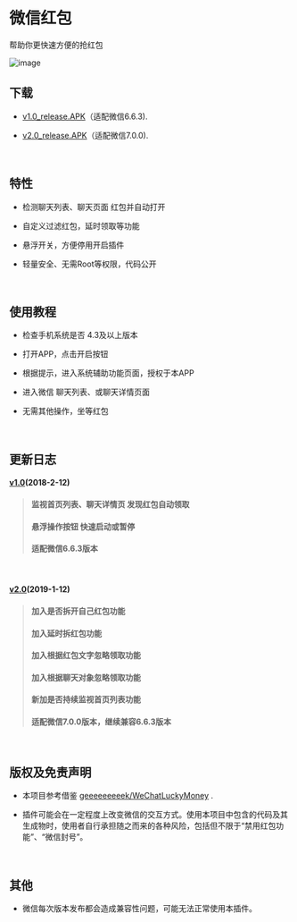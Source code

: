 
# 微信红包
帮助你更快速方便的抢红包
 
![image](https://github.com/mxruan/WechatLuckyMoney/blob/master/resources/image/demo.gif)
&nbsp;

## 下载

 * [v1.0_release.APK](https://github.com/mxruan/WechatLuckyMoney/blob/master/resources/apk/release/v1.0_release.apk?raw=true)（适配微信6.6.3).

 * [v2.0_release.APK](https://github.com/xxxls/WechatLuckyMoney/blob/master/resources/apk/release/v2.0_release.apk?raw=true)（适配微信7.0.0).

&nbsp;


## 特性
 
 * 检测聊天列表、聊天页面 红包并自动打开
 
 * 自定义过滤红包，延时领取等功能
 
 * 悬浮开关，方便停用开启插件
 
 * 轻量安全、无需Root等权限，代码公开
 
&nbsp;
 
 ##  使用教程
 
 * 检查手机系统是否 4.3及以上版本
 
 * 打开APP，点击开启按钮
 
 * 根据提示，进入系统辅助功能页面，授权于本APP
 
 * 进入微信 聊天列表、或聊天详情页面
 
 * 无需其他操作，坐等红包
 
&nbsp;

## 更新日志

#### [v1.0](https://github.com/mxruan/WechatLuckyMoney/blob/master/WechatLuckyMoney/apk/release/v1.0_release.apk?raw=true)(2018-2-12)
> #### 监视首页列表、聊天详情页 发现红包自动领取
> #### 悬浮操作按钮 快速启动或暂停
> #### 适配微信6.6.3版本

&nbsp;

#### [v2.0](https://github.com/mxruan/WechatLuckyMoney/blob/master/WechatLuckyMoney/apk/release/v2.0_release.apk?raw=true)(2019-1-12)
> #### 加入是否拆开自己红包功能
> #### 加入延时拆红包功能
> #### 加入根据红包文字忽略领取功能
> #### 加入根据聊天对象忽略领取功能
> #### 新加是否持续监视首页列表功能
> #### 适配微信7.0.0版本，继续兼容6.6.3版本

&nbsp;

## 版权及免责声明

* 本项目参考借鉴 [geeeeeeeeek/WeChatLuckyMoney](https://github.com/geeeeeeeeek/WeChatLuckyMoney) .

* 插件可能会在一定程度上改变微信的交互方式。使用本项目中包含的代码及其生成物时，使用者自行承担随之而来的各种风险，包括但不限于“禁用红包功能”、“微信封号”。

&nbsp;

## 其他

* 微信每次版本发布都会造成兼容性问题，可能无法正常使用本插件。

